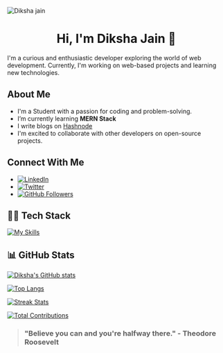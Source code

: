 ![Diksha jain](https://github.com/iAmDiksha/iAmDiksha/assets/89463068/4470b5d7-24f4-4cde-ab6d-a3ca5179cda9.png…)

<h1 align="center">Hi, I'm Diksha Jain 👋</h1>

I'm a curious and enthusiastic developer exploring the world of web development. Currently, I'm working on web-based projects and learning new technologies.

## About Me

*   I'm a Student with a passion for coding and problem-solving.
*   I’m currently learning **MERN Stack**
*   I write blogs on [Hashnode](https://hashnode.com/@dikshajain)
*   I'm excited to collaborate with other developers on open-source projects.

## Connect With Me

*   [![LinkedIn](https://img.shields.io/badge/-LinkedIn-0072b1?style=flat&logo=linkedin&logoColor=white)](https://www.linkedin.com/in/the-dikshajain)
*   [![Twitter](https://img.shields.io/badge/-Twitter-1DA1F2?style=flat&logo=twitter&logoColor=white)](https://x.com/dikshajain46)
*   [![GitHub Followers](https://img.shields.io/github/followers/iAmDiksha?style=social)](https://github.com/iAmDiksha)


## 👩‍💻 Tech Stack

[![My Skills](https://skillicons.dev/icons?i=html,css,javascript,react,c,cpp,java,mysql&perline=4)](https://skillicons.dev)

## 📊 GitHub Stats

[![Diksha's GitHub stats](https://github-readme-stats.vercel.app/api?username=iamdiksha&show_icons=true&theme=radical)](https://github.com/iamdiksha)

[![Top Langs](https://github-readme-stats.vercel.app/api/top-langs/?username=iamdiksha&layout=compact&theme=radical)](https://github.com/iamdiksha)

[![Streak Stats](https://github-readme-streak-stats.herokuapp.com/?user=iamdiksha&theme=radical)](https://github.com/iamdiksha)

[![Total Contributions](https://github-profile-summary-cards.vercel.app/api/cards/profile-details?username=iamdiksha&theme=radical)](https://github.com/iamdiksha)

> ### "Believe you can and you're halfway there." - Theodore Roosevelt
